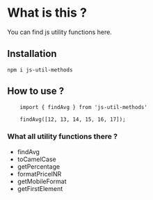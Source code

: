 # What is this ?

You can find js utility functions here.

## Installation

`npm i js-util-methods`

## How to use ?

```
    import { findAvg } from 'js-util-methods'

    findAvg([12, 13, 14, 15, 16, 17]);
```

### What all utility functions there ?

* findAvg
* toCamelCase
* getPercentage
* formatPriceINR
* getMobileFormat
* getFirstElement
